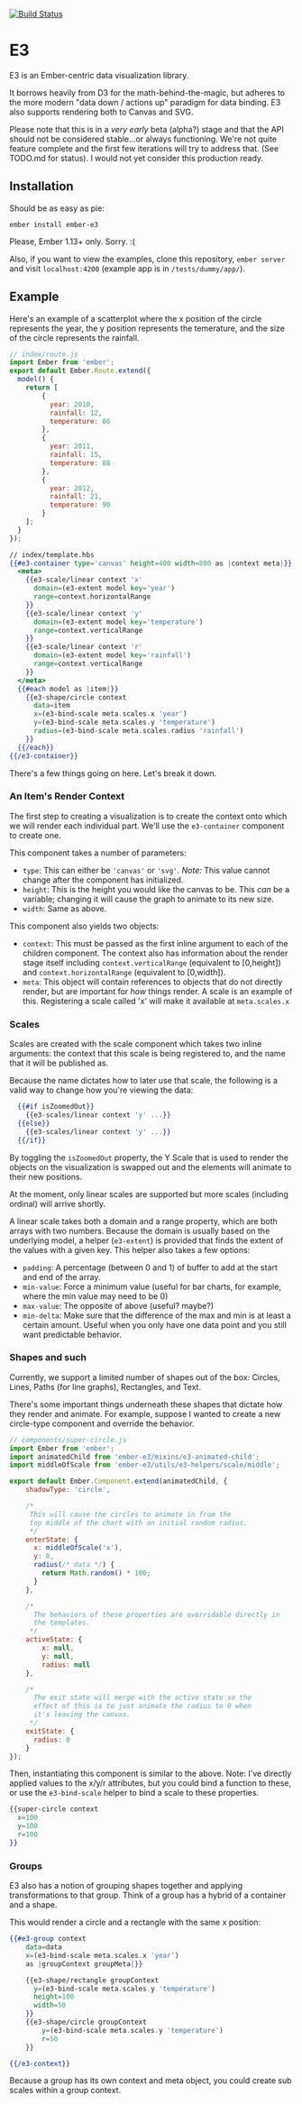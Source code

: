 [![Build Status](https://travis-ci.org/RavelLaw/e3.svg?branch=master)](https://travis-ci.org/RavelLaw/e3)

# E3

E3 is an Ember-centric data visualization library.

It borrows heavily from D3 for the math-behind-the-magic, but adheres to the more modern "data down / actions up" paradigm for data binding. E3 also supports rendering both to Canvas and SVG.

Please note that this is in a *very early* beta (alpha?) stage and that the API should not be considered stable...or always functioning. We're not quite feature complete and the first few iterations will try to address that. (See TODO.md for status). I would not yet consider this production ready.

## Installation
Should be as easy as pie:

```
ember install ember-e3
```

Please, Ember 1.13+ only. Sorry. :(

Also, if you want to view the examples, clone this repository, `ember server` and visit `localhost:4200` (example app is in `/tests/dummy/app/`).

## Example
Here's an example of a scatterplot where the x position of the circle represents the year, the y position represents the temerature, and the size of the circle represents the rainfall.

```javascript
// index/route.js
import Ember from 'ember';
export default Ember.Route.extend({
  model() {
    return [
    	{
    	  year: 2010,
    	  rainfall: 12,
    	  temperature: 86
    	},
    	{
    	  year: 2011,
    	  rainfall: 15,
    	  temperature: 88
    	},
    	{
    	  year: 2012,
    	  rainfall: 21,
    	  temperature: 90
    	}
    ];
  }
});
```
```handlebars
// index/template.hbs
{{#e3-container type='canvas' height=400 width=800 as |context meta|}}
  <meta>
    {{e3-scale/linear context 'x'
      domain=(e3-extent model key='year')
      range=context.horizontalRange
    }}
    {{e3-scale/linear context 'y'
      domain=(e3-extent model key='temperature')
      range=context.verticalRange
    }}
    {{e3-scale/linear context 'r'
      domain=(e3-extent model key='rainfall')
      range=context.verticalRange
    }}
  </meta>
  {{#each model as |item|}}
    {{e3-shape/circle context
      data=item
      x=(e3-bind-scale meta.scales.x 'year')
      y=(e3-bind-scale meta.scales.y 'temperature')
      radius=(e3-bind-scale meta.scales.radius 'rainfall')
    }}
  {{/each}}
{{/e3-container}}
```

There's a few things going on here. Let's break it down.

### An Item's Render Context
The first step to creating a visualization is to create the context onto which we will render each individual part. We'll use the `e3-container` component to create one.

This component takes a number of parameters:

- `type`: This can either be `'canvas'` or `'svg'`. *Note:* This value cannot change after the component has initialized.
- `height`: This is the height you would like the canvas to be. This *can* be a variable; changing it will cause the graph to animate to its new size.
- `width`: Same as above.

This component also yields two objects:

- `context`: This must be passed as the first inline argument to each of the children component. The context also has information about the render stage itself including `context.verticalRange` (equivalent to [0,height]) and `context.horizontalRange` (equivalent to [0,width]).
- `meta`: This object will contain references to objects that do not directly render, but are important for *how* things render. A scale is an example of this. Registering a scale called 'x' will make it available at `meta.scales.x`

### Scales
Scales are created with the scale component which takes two inline arguments: the context that this scale is being registered to, and the name that it will be published as.

Because the name dictates how to later use that scale, the following is a valid way to change how you're viewing the data:

```handlebars
  {{#if isZoomedOut}}
    {{e3-scales/linear context 'y' ...}}
  {{else}}
    {{e3-scales/linear context 'y' ...}}
  {{/if}}
```

By toggling the `isZoomedOut` property, the Y Scale that is used to render the objects on the visualization is swapped out and the elements will animate to their new positions.

At the moment, only linear scales are supported but more scales (including ordinal) will arrive shortly.

A linear scale takes both a domain and a range property, which are both arrays with two numbers. Because the domain is usually based on the underlying model, a helper (`e3-extent`) is provided that finds the extent of the values with a given key. This helper also takes a few options:

- `padding`: A percentage (between 0 and 1) of buffer to add at the start and end of the array.
- `min-value`: Force a minimum value (useful for bar charts, for example, where the min value may need to be 0)
- `max-value`: The opposite of above (useful? maybe?)
- `min-delta`: Make sure that the difference of the max and min is at least a certain amount. Useful when you only have one data point and you still want predictable behavior.

### Shapes and such
Currently, we support a limited number of shapes out of the box: Circles, Lines, Paths (for line graphs), Rectangles, and Text.

There's some important things underneath these shapes that dictate how they render and animate. For example, suppose I wanted to create a new circle-type component and override the behavior.

```javascript
// components/super-circle.js
import Ember from 'ember';
import animatedChild from 'ember-e3/mixins/e3-animated-child';
import middleOfScale from 'ember-e3/utils/e3-helpers/scale/middle';

export default Ember.Component.extend(animatedChild, {
	shadowType: 'circle',

	/*
	 This will cause the circles to animate in from the
	 top middle of the chart with an initial random radius.
	 */
	enterState: {
	  x: middleOfScale('x'),
	  y: 0,
	  radius(/* data */) {
	    return Math.random() * 100;
	  }
	},

	/*
	  The behaviors of these properties are overridable directly in
	  the templates.
	 */
	activeState: {
		x: null,
		y: null,
		radius: null
	},

	/*
	  The exit state will merge with the active state so the
	  effect of this is to just animate the radius to 0 when
	  it's leaving the canvas.
	 */
	exitState: {
	  radius: 0
	}
});
```

Then, instantiating this component is similar to the above. Note: I've directly applied values to the x/y/r attributes, but you could bind a function to these, or use the `e3-bind-scale` helper to bind a scale to these properties.

```handlebars
{{super-circle context
  x=100
  y=100
  r=100
}}
```

### Groups
E3 also has a notion of grouping shapes together and applying transformations to that group. Think of a group has a hybrid of a container and a shape.

This would render a circle and a rectangle with the same x position:

```handlebars
{{#e3-group context
	data=data
	x=(e3-bind-scale meta.scales.x 'year')
	as |groupContext groupMeta|}}

	{{e3-shape/rectangle groupContext
	  y=(e3-bind-scale meta.scales.y 'temperature')
	  height=100
	  width=50
	}}
	{{e3-shape/circle groupContext
		y=(e3-bind-scale meta.scales.y 'temperature')
		r=50
	}}

{{/e3-context}}
```

Because a group has its own context and meta object, you could create sub scales within a group context.
